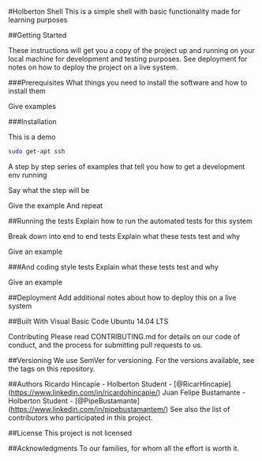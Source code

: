 #Holberton Shell
This is a simple shell with basic functionality made for learning purposes

##Getting Started

These instructions will get you a copy of the project up and running on your local machine for development and testing purposes. See deployment for notes on how to deploy the project on a live system.

###Prerequisites
What things you need to install the software and how to install them

Give examples

###Installation

This is a demo

```bash
sudo get-apt ssh
```

A step by step series of examples that tell you how to get a development env running

Say what the step will be

Give the example
And repeat

##Running the tests
Explain how to run the automated tests for this system

Break down into end to end tests
Explain what these tests test and why

Give an example

###And coding style tests
Explain what these tests test and why

Give an example

##Deployment
Add additional notes about how to deploy this on a live system

##Built With
Visual Basic Code
Ubuntu 14.04 LTS


Contributing
Please read CONTRIBUTING.md for details on our code of conduct, and the process for submitting pull requests to us.

##Versioning
We use SemVer for versioning. For the versions available, see the tags on this repository.

##Authors
Ricardo Hincapie - Holberton Student - [@RicarHincapie] (https://www.linkedin.com/in/ricardohincapie/)
Juan Felipe Bustamante - Holberton Student - [@PipeBustamante] (https://www.linkedin.com/in/pipebustamantem/)
See also the list of contributors who participated in this project.

##License
This project is not licensed

##Acknowledgments
To our families, for whom all the effort is worth it. 

